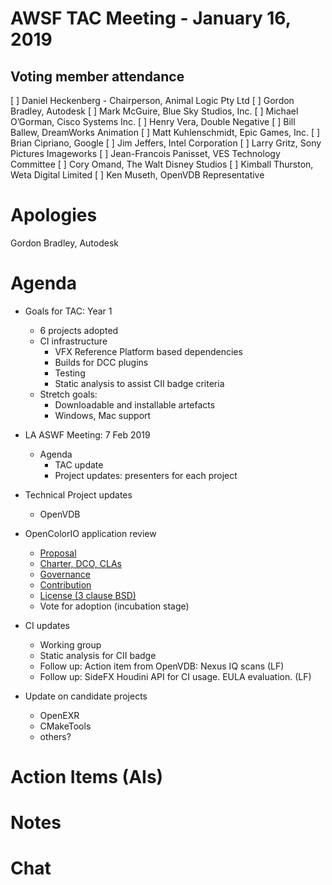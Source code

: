 # AWSF TAC Meeting - January 16, 2019

## Voting member attendance

[ ] Daniel Heckenberg - Chairperson, Animal Logic Pty Ltd
[ ] Gordon Bradley, Autodesk
[ ] Mark McGuire, Blue Sky Studios, Inc.
[ ] Michael O’Gorman, Cisco Systems Inc.
[ ] Henry Vera, Double Negative
[ ] Bill Ballew, DreamWorks Animation
[ ] Matt Kuhlenschmidt, Epic Games, Inc.
[ ] Brian Cipriano, Google
[ ] Jim Jeffers, Intel Corporation
[ ] Larry Gritz, Sony Pictures Imageworks
[ ] Jean-Francois Panisset, VES Technology Committee
[ ] Cory Omand, The Walt Disney Studios
[ ] Kimball Thurston, Weta Digital Limited
[ ] Ken Museth, OpenVDB Representative

# Apologies

Gordon Bradley, Autodesk

# Agenda

- Goals for TAC: Year 1
  - 6 projects adopted
  - CI infrastructure
    - VFX Reference Platform based dependencies
    - Builds for DCC plugins
    - Testing
    - Static analysis to assist CII badge criteria
  - Stretch goals: 
    - Downloadable and installable artefacts
    - Windows, Mac support

- LA ASWF Meeting: 7 Feb 2019
  - Agenda
    - TAC update
    - Project updates: presenters for each project

- Technical Project updates
  - OpenVDB

- OpenColorIO application review
  - [Proposal](https://lists.aswf.io/g/tac/message/192)
  - [Charter, DCO, CLAs](https://github.com/imageworks/OpenColorIO/tree/master/docs/ASWF-WIP)
  - [Governance](https://github.com/imageworks/OpenColorIO/blob/master/GOVERNANCE.md)
  - [Contribution](https://github.com/imageworks/OpenColorIO/blob/master/CONTRIBUTING.md)
  - [License (3 clause BSD)](https://github.com/imageworks/OpenColorIO/blob/master/LICENSE.md)
  - Vote for adoption (incubation stage)

- CI updates
  - Working group
  - Static analysis for CII badge
  - Follow up: Action item from OpenVDB: Nexus IQ scans (LF)
  - Follow up: SideFX Houdini API for CI usage.  EULA evaluation. (LF)

- Update on candidate projects
  - OpenEXR
  - CMakeTools
  - others?


# Action Items (AIs)

# Notes



# Chat

